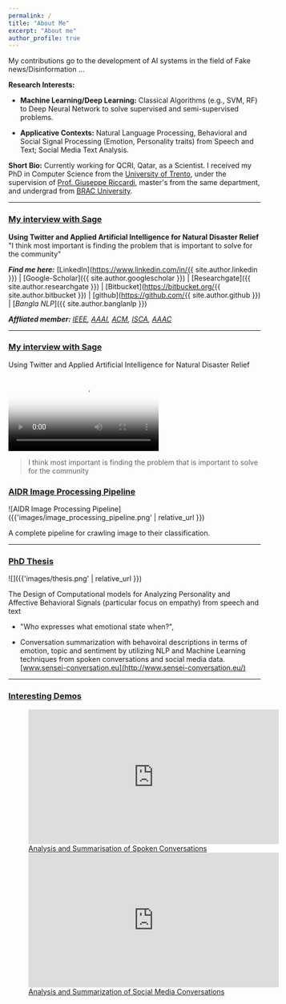 ```yaml
---
permalink: /
title: "About Me"
excerpt: "About me"
author_profile: true
---
```


My contributions go to the development of AI systems in the field of Fake news/Disinformation ...

**Research Interests:**

*   **Machine Learning/Deep Learning:** Classical Algorithms (e.g., SVM, RF) to Deep Neural Network to solve supervised and semi-supervised problems.
    
*   **Applicative Contexts:** Natural Language Processing, Behavioral and Social Signal Processing (Emotion, Personality traits) from Speech and Text; Social Media Text Analysis.

**Short Bio:** Currently working for QCRI, Qatar, as a Scientist. 
I received my PhD in Computer Science from the [University of Trento](https://ict.unitn.it/), under the supervision of [Prof. Giuseppe Riccardi](http://sisl.disi.unitn.it/team-member/giuseppe-riccardi/), master's from the same department, and undergrad from [BRAC University](https://www.bracu.ac.bd/).

<hr/>

### [My interview with Sage](#my-interview-with-sage)

**Using Twitter and Applied Artificial Intelligence for Natural Disaster Relief**
"I think most important is finding the problem that is important to solve for the community"

_**Find me here:**_ [LinkedIn](https://www.linkedin.com/in/{{ site.author.linkedin }}) | [Google-Scholar]({{ site.author.googlescholar }}) | [Researchgate]({{ site.author.researchgate }}) | [Bitbucket](https://bitbucket.org/{{ site.author.bitbucket }}) | [github](https://github.com/{{ site.author.github }}) | [_Bangla NLP_]({{ site.author.banglanlp }})

_**Affliated member:**_ [_IEEE_](https://ieeexplore.ieee.org/Xplore/home.jsp)_,_ [_AAAI_](https://www.aaai.org/)_,_ [_ACM_](https://www.acm.org/)_,_ [_ISCA_](https://www.isca-speech.org/iscaweb/)_,_ [_AAAC_](https://emotion-research.net/)


<hr/>

### [My interview with Sage](#my-interview-with-sage)

Using Twitter and Applied Artificial Intelligence for Natural Disaster Relief

<video controls poster="{{ 'images/video-thum.jpg' | relative_url }}">
  <source src="https://f12.cf.brightcove.com/3764097123001/3764097123001_5968267905001_5968265117001.mp4" type="video/mp4">
  Your browser does not support the video tag.
</video> 

> I think most important is finding the problem that is important to solve for the community


### [AIDR Image Processing Pipeline](#aidr-image-processing-pipeline)

![AIDR Image Processing Pipeline]({{'images/image_processing_pipeline.png' | relative_url }})

A complete pipeline for crawling image to their classification.
<hr/>
    
### [PhD Thesis](#phd-thesis)

![]({{'images/thesis.png' | relative_url }}) 

The Design of Computational models for Analyzing Personality and Affective Behavioral Signals (particular focus on empathy) from speech and text

*   "Who expresses what emotional state when?",
    
*   Conversation summarization with behavoiral descriptions in terms of emotion, topic and sentiment by utilizing NLP and Machine Learning techniques from spoken conversations and social media data. [www.sensei-conversation.eu](http://www.sensei-conversation.eu/)

<hr/>

### [Interesting Demos](#interesting-demos)

<figure class="half">
    <a href="#analysis-and-summarisation-of-spoken-conversations">
      <iframe width="500" height="269" src="https://www.youtube.com/embed/I_6gde2OfcU" title="YouTube video player" frameborder="0" allow="accelerometer; autoplay; clipboard-write; encrypted-media; gyroscope; picture-in-picture" allowfullscreen></iframe>
      Analysis and Summarisation of Spoken Conversations
    </a>
    <a href="#analysis-and-summarization-of-social-media-conversations">
      <iframe width="500" height="269" src="https://www.youtube.com/embed/XIMP0cuiZIQ" title="YouTube video player" frameborder="0" allow="accelerometer; autoplay; clipboard-write; encrypted-media; gyroscope; picture-in-picture" allowfullscreen></iframe>
      Analysis and Summarization of Social Media Conversations
    </a>
</figure>
